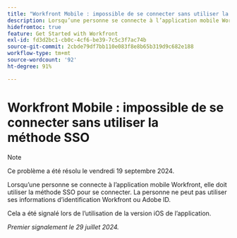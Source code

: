 ```yaml
---
title: "Workfront Mobile : impossible de se connecter sans utiliser la connexion unique"
description: Lorsqu’une personne se connecte à l’application mobile Workfront, elle doit utiliser la méthode SSO pour se connecter. La personne ne peut pas utiliser ses informations d’identification Workfront ou Adobe ID.
hidefromtoc: true
feature: Get Started with Workfront
exl-id: fd3d2bc1-cb0c-4cf6-be39-7c5c3f7ac74b
source-git-commit: 2cbde79df7bb110e083f8e8b65b319d9c682e188
workflow-type: tm+mt
source-wordcount: '92'
ht-degree: 91%

---
```


# Workfront Mobile : impossible de se connecter sans utiliser la méthode SSO

>[!NOTE]
>
>Ce problème a été résolu le vendredi 19 septembre 2024.

Lorsqu’une personne se connecte à l’application mobile Workfront, elle doit utiliser la méthode SSO pour se connecter. La personne ne peut pas utiliser ses informations d’identification Workfront ou Adobe ID.

Cela a été signalé lors de l’utilisation de la version iOS de l’application.

_Premier signalement le 29 juillet 2024._
